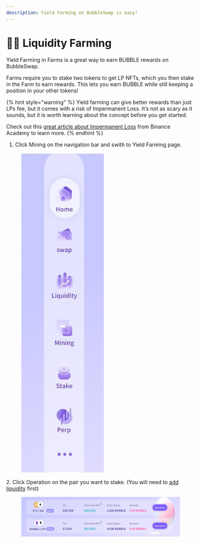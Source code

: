 ```yaml
---
description: Yield Farming on BubbleSwap is easy!
---
```


# 👩🌾 Liquidity Farming

Yield Farming in Farms is a great way to earn BUBBLE rewards on BubbleSwap.

Farms require you to stake two tokens to get LP NFTs, which you then stake in the Farm to earn rewards. This lets you earn BUBBLE while still keeping a position in your other tokens!

{% hint style="warning" %}
Yield farming can give better rewards than just LPs fee, but it comes with a risk of Impermanent Loss. It’s not as scary as it sounds, but it is worth learning about the concept before you get started.

Check out this [great article about Impermanent Loss](https://academy.binance.com/en/articles/impermanent-loss-explained) from Binance Academy to learn more.
{% endhint %}

1. Click Mining on the navigation bar and swith to Yield Farming page.

<figure><img src=".gitbook/assets/sidebar.jpg" alt=""><figcaption></figcaption></figure>

2\. Click Operation on the pair you want to stake. (You will need to [add liquidity](features/trade/how-to-add-remove-liquidity.md) first)

<figure><img src=".gitbook/assets/farms.jpg" alt=""><figcaption></figcaption></figure>
